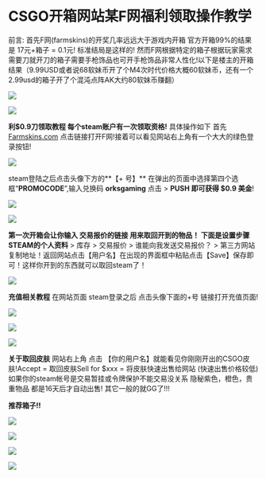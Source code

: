 # CSGO开箱网站某F网福利领取操作教学

前言: 首先F网(farmskins)的开奖几率远远大于游戏内开箱 官方开箱99%的结果是 17元+箱子 = 0.1元! 标准结局是这样的! 然而F网根据特定的箱子根据玩家需求需要刀就开刀的箱子需要手枪饰品也可开手枪饰品非常人性化!以下是楼主的开箱结果（9.99USD或者说68软妹币开了个M4次时代价格大概60软妹币，还有一个2.99usd的箱子开了个混沌点阵AK大约80软妹币赚翻）

![](https://www.dota2sites.com/media/images/blog/u158670038728641503fm173s70D9778419403F7846DD379E0300E084w580h233img.JPEG)

![](https://www.dota2sites.com/media/images/blog/u38273653593791156202fm173s7AC2E304DA6CBE4F18FC578B0300E085w167h250img.JPEG)

**利$0.9刀领取教程 每个steam账户有一次领取资格!** 具体操作如下 首先 [Farmskins.com](https://www.dota2sites.com/redirect/2) 点击链接打开F网!接着可以看见网站右上角有一个大大的绿色登录按钮!

![](https://www.dota2sites.com/media/images/blog/u16851023752098631645fm173s70E19144D7F0B67148FD151F030010C0w560h293img.JPEG)

steam登陆之后点击头像下方的**【+ 号】** 在弹出的页面中选择第四个选框“**PROMOCODE**”,输入兑换码 **orksgaming** 点击 > **PUSH 即可获得 $0.9 美金**!

![](https://www.dota2sites.com/media/images/blog/92C6A61E-7EBD-4ACC-9155-713C05B31DB9.png)

![](https://www.dota2sites.com/media/images/blog/u7864998094067354497fm173sD0D011C61518BC715659643C03008002w558h222img.JPEG)

**第一次开箱会让你输入 交易报价的链接 用来取回开到的物品！ 下面是设置步骤STEAM的个人资料** > 库存 > 交易报价 > 谁能向我发送交易报价？ > 第三方网站复制地址！返回网站点击【用户名】在出现的界面框中粘贴点击【Save】保存即可！这样你开到的东西就可以取回steam了！

![](https://www.dota2sites.com/media/images/blog/u29613674823986430288fm173sB2C1B14091B0BB6054D475990300C082w560h201img.JPEG)

**充值相关教程** 在网站页面 steam登录之后 点击头像下面的+号 链接打开充值页面!

![](https://www.dota2sites.com/media/images/blog/u278299663465764478fm173sBA81B14C0FE2944B5248BD180300F081w560h378img.JPEG)

![](https://www.dota2sites.com/media/images/blog/u14166384661801677948fm173s6810E11A4B7E448806E0C5DA0200A0B3w560h517img.JPEG)

![](https://www.dota2sites.com/media/images/blog/u23887472863126418351fm173s18A87532687E568C5ADD48DF030070B2w560h492img.JPEG)

**关于取回皮肤** 网站右上角 点击 【你的用户名】就能看见你刚刚开出的CSGO皮肤!Accept = 取回皮肤Sell for $xxx = 将皮肤快速出售给网站 (快速出售价格较低)如果你的steam帐号是交易暂挂或令牌保护不能交易没关系 隐秘紫色，橙色，贵重物品 都是16天后才自动出售! 其它一般的就GG了!!!

**推荐箱子!!**

![](https://www.dota2sites.com/media/images/blog/u7581162362578654fm173sF0E09346EE209A4F56F8978603003085w259h222img.JPEG)

![](https://www.dota2sites.com/media/images/blog/u10481283502978818706fm173sF1D914C6EC010A4F0CAFA7260300F053w259h238img.JPEG)

![](https://www.dota2sites.com/media/images/blog/u1146500595478909441fm173sB0C2F306E673ABD654B034B90300C010w255h235img.JPEG)

![](https://www.dota2sites.com/media/images/blog/u29055660453203073026fm173sF0D215C4E728974F58C2262E0300D050w259h228img.JPEG)
    

